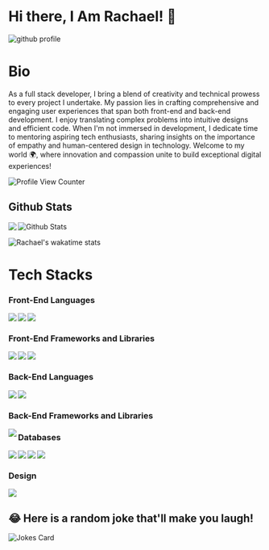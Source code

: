 # Hi there, I Am Rachael! 👋


![github profile](https://github.com/user-attachments/assets/243b72d6-d6ca-4b0f-8241-7d2a7d702f91)


# Bio 

As a full stack developer, I bring a blend of creativity and technical prowess to every project I undertake. My passion lies in crafting comprehensive and engaging user experiences that span both front-end and back-end development. I enjoy translating complex problems into intuitive designs and efficient code. When I'm not immersed in development, I dedicate time to mentoring aspiring tech enthusiasts, sharing insights on the importance of empathy and human-centered design in technology. Welcome to my world 🌍, where innovation and compassion unite to build exceptional digital experiences!

![Profile View Counter](https://komarev.com/ghpvc/?username=Rayken20)

## Github Stats


<a href="https://readme-stats-cfgj2cxdy.vercel.app/api?username=Rayken20&count_private=true&show_icons=true&theme=cobalt">
  <img  align="left" src = "https://github-readme-streak-stats.herokuapp.com/?user=Rayken20&theme=gotham">
</a>

<img src="https://github-readme-stats.vercel.app/api?username=Rayken20&theme=radical&show_icons=true" alt="Github Stats"/>

![Rachael's wakatime stats](https://github-readme-stats.vercel.app/api/wakatime?username=Rayken20&theme=gotham&layout=compact)
<br/>

# Tech Stacks

### Front-End Languages 

<img src= "https://img.shields.io/badge/html5-%23E34F26.svg?style=for-the-badge&logo=html5&logoColor=white" align="left" />
<img src= "https://img.shields.io/badge/css3-%231572B6.svg?style=for-the-badge&logo=css3&logoColor=white" align="left"/>
<img src="https://img.shields.io/badge/javascript-%23323330.svg?style=for-the-badge&logo=javascript&logoColor=%23F7DF1E" align="left"/> <br/>

### Front-End Frameworks and Libraries

<img src="https://img.shields.io/badge/angular.js-%23E23237.svg?style=for-the-badge&logo=React&logoColor=white" align="left"/>
<img src="https://img.shields.io/badge/bootstrap-%23563D7C.svg?style=for-the-badge&logo=bootstrap&logoColor=white" align="left"/>
<img src="https://img.shields.io/badge/jquery-%230769AD.svg?style=for-the-badge&logo=jquery&logoColor=white" align="left"/> <br/>

### Back-End Languages
<img src = "https://img.shields.io/badge/python%23ED8B00.svg?style=for-the-badge&logo=python&logoColor=white" align = "left"/>
<img src = "https://img.shields.io/badge/flask%23CC342D.svg?style=for-the-badge&logo=ruby&logoColor=white" align = "left"/> <br/>

### Back-End Frameworks and Libraries
<img src = "https://img.shields.io/badge/rails-%23CC0000.svg?style=for-the-badge&logo=flask&logoColor=white" align = "left"/>

### Databases

<img src="https://img.shields.io/badge/mysql-%2300f.svg?style=for-the-badge&logo=mysql&logoColor=white" align= "left" />
<img src= "https://img.shields.io/badge/postgres-%23316192.svg?style=for-the-badge&logo=postgresql&logoColor=white" align= "left" />
<img src="https://img.shields.io/badge/sqlite-%2307405e.svg?style=for-the-badge&logo=sqlite&logoColor=white" align = "left" />
<img src="https://img.shields.io/badge/Microsoft%20SQL%20Sever-CC2927?style=for-the-badge&logo=microsoft%20sql%20server&logoColor=white" align="left"/> <br/>

### Design
<img src="https://img.shields.io/badge/figma-%23F24E1E.svg?style=for-the-badge&logo=figma&logoColor=white"/>

## 😂 Here is a random joke that'll make you laugh!
![Jokes Card](https://readme-jokes.vercel.app/api)

